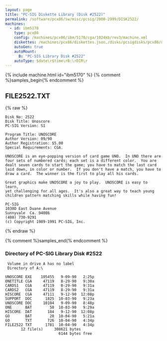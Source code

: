 ```yaml
---
layout: page
title: "PC-SIG Diskette Library (Disk #2522)"
permalink: /software/pcx86/sw/misc/pcsig/2000-2999/DISK2522/
machines:
  - id: ibm5170
    type: pcx86
    config: /machines/pcx86/ibm/5170/cga/1024kb/rev3/machine.xml
    diskettes: /machines/pcx86/diskettes.json,/disks/pcsigdisks/pcx86/diskettes.json
    autoGen: true
    autoMount:
      B: "PC-SIG Library Disk #2522"
    autoType: $date\r$time\rB:\rDIR\r
---
```


{% include machine.html id="ibm5170" %}
{% comment %}samples_begin{% endcomment %}

## FILE2522.TXT

{% raw %}
```
Disk No: 2522                                                           
Disk Title: Unoscore                                                    
PC-SIG Version: S1                                                      
                                                                        
Program Title: UNOSCORE                                                 
Author Version: 09/90                                                   
Author Registration: $5.00                                              
Special Requirements: CGA.                                              
                                                                        
UNOSCORE is an eye-popping version of card game UNO.  In UNO there are  
four sets of numbered cards; each set is a different color.  You are    
dealt seven cards to start the game; you have to match the last card    
laid down, in color or number.  If you don't have a match, you have to  
draw a card.  The winner is the first to play all his cards.            
                                                                        
Great graphics make UNOSCORE a joy to play.  UNOSCORE is easy to learn, 
yet challenging for all ages.  It's also a great way to teach young     
children pattern matching skills while having fun!                      
                                                                        
PC-SIG                                                                  
1030D East Duane Avenue                                                 
Sunnyvale  Ca. 94086                                                    
(408) 730-9291                                                          
(c) Copyright 1989-1991 PC-SIG, Inc.                                         
```
{% endraw %}

{% comment %}samples_end{% endcomment %}

### Directory of PC-SIG Library Disk #2522

     Volume in drive A has no label
     Directory of A:\

    UNOSCORE EXE    105455   9-09-90   2:25p
    ONETITLE CGA     47119   8-29-90   9:30a
    CARDS1   CGA     47119   8-29-90   9:31a
    CARDS2   CGA     47119   8-29-90   9:31a
    HISCORE  CGA     47111   9-12-90  12:08p
    SUPPORT  DOC      1825  10-03-90   9:23a
    UNOSCORE DOC     10104   9-09-90   8:48p
    ONE      BAT        50  10-03-90   9:29a
    HISCORE  DAT       184   9-12-90  12:08p
    GO       BAT        28  10-04-90   5:21a
    GO       TXT       726  10-04-90   4:34p
    FILE2522 TXT      1781  10-04-90   4:34p
           12 file(s)     308621 bytes
                            6144 bytes free
